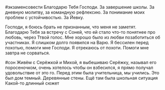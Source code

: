 #экзаменсовести 
Благодарю Тебя Господи. За завершение школы. За дневную молитву, за командную рефлексию. За понимание моих проблем с устойчивостью. За Йевку.

Господи, я боюсь брать не признанным, что меня не заметят.
Благодарю Тебя за встречу с Соней, что ей стало что-то понятнее про любовь, через
Ттвой голос. Мне хорошо было из любви позаботиться об участниках. 
Я слишком долго появился на Варю. Я бессилен перед похотью, помоги мне Господи. Я отрекаюсь от похоти. Помоги мне завтра не сорваться.

#сон
Живём с Серёжкой и Михой, я выбешиваю Серёжку, называл его поросеночком, очень хотелось чтобы он взбесился, я прямо получал удовольствие от это го.
Перед этим была учительница, мы учились. 
Это был дом темный. Деревянные стены.
Ещё там была школьная ситуация 
Какой-то длинный сюжет 